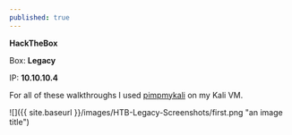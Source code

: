 ```yaml
---
published: true
---
```

**HackTheBox**

Box: **Legacy**

IP: **10.10.10.4**

For all of these walkthroughs I used [pimpmykali](https://github.com/Dewalt-arch/pimpmykali) on my Kali VM.

![]({{ site.baseurl }}/images/HTB-Legacy-Screenshots/first.png "an image title")
